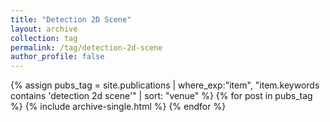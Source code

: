 ```yaml
---
title: "Detection 2D Scene"
layout: archive
collection: tag
permalink: /tag/detection-2d-scene
author_profile: false
---
```


{% assign pubs_tag = site.publications | where_exp:"item", "item.keywords contains 'detection 2d scene'" | sort: "venue" %}
{% for post in pubs_tag %}
  {% include archive-single.html %}
{% endfor %}